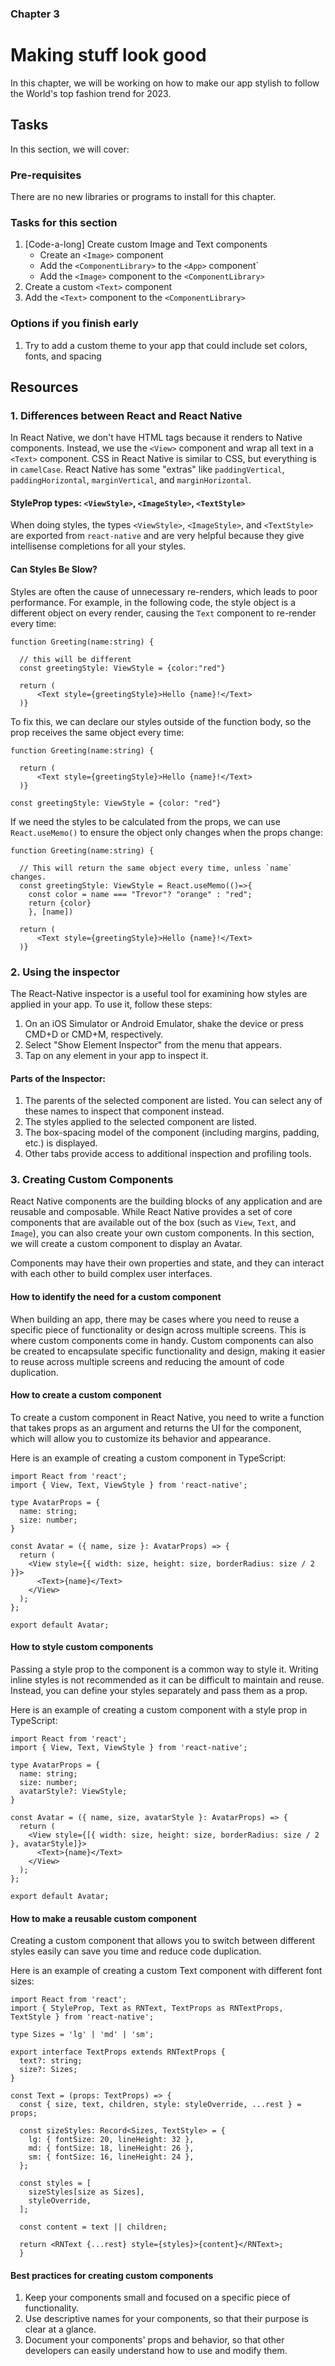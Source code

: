 ### Chapter 3

# Making stuff look good

In this chapter, we will be working on how to make our app stylish to follow the World's top fashion trend for 2023.

## Tasks

In this section, we will cover:

### Pre-requisites

There are no new libraries or programs to install for this chapter.

### Tasks for this section

1. [Code-a-long] Create custom Image and Text components
   - Create an `<Image>` component
   - Add the `<ComponentLibrary>` to the `<App>` component`
   - Add the `<Image>` component to the `<ComponentLibrary>`
2. Create a custom `<Text>` component
3. Add the `<Text>` component to the `<ComponentLibrary>`

### Options if you finish early

1. Try to add a custom theme to your app that could include set colors, fonts, and spacing

## Resources

### 1. Differences between React and React Native

In React Native, we don't have HTML tags because it renders to Native components. Instead, we use the `<View>` component and wrap all text in a `<Text>` component. CSS in React Native is similar to CSS, but everything is in `camelCase`. React Native has some "extras" like `paddingVertical`, `paddingHorizontal`, `marginVertical`, and `marginHorizontal`.

#### StyleProp types: `<ViewStyle>`, `<ImageStyle>`, `<TextStyle>`

When doing styles, the types `<ViewStyle>`, `<ImageStyle>`, and `<TextStyle>` are exported from `react-native` and are very helpful because they give intellisense completions for all your styles.

#### Can Styles Be Slow?

Styles are often the cause of unnecessary re-renders, which leads to poor performance. For example, in the following code, the style object is a different object on every render, causing the `Text` component to re-render every time:

```tsx
function Greeting(name:string) {
 
  // this will be different
  const greetingStyle: ViewStyle = {color:"red"}
 
  return (
      <Text style={greetingStyle}>Hello {name}!</Text>
  )}
``` 

To fix this, we can declare our styles outside of the function body, so the prop receives the same object every time:

```tsx
function Greeting(name:string) {
 
  return (
      <Text style={greetingStyle}>Hello {name}!</Text>
  )}

const greetingStyle: ViewStyle = {color: "red"}
```

If we need the styles to be calculated from the props, we can use `React.useMemo()` to ensure the object only changes when the props change:

```tsx
function Greeting(name:string) {
 
  // This will return the same object every time, unless `name` changes.
  const greetingStyle: ViewStyle = React.useMemo(()=>{
    const color = name === "Trevor"? "orange" : "red";
    return {color}
    }, [name])
  
  return (
      <Text style={greetingStyle}>Hello {name}!</Text>
  )}
```

### 2. Using the inspector

The React-Native inspector is a useful tool for examining how styles are applied in your app. To use it, follow these steps:

1. On an iOS Simulator or Android Emulator, shake the device or press CMD+D or CMD+M, respectively.
2. Select "Show Element Inspector" from the menu that appears.
3. Tap on any element in your app to inspect it.

#### Parts of the Inspector:

1. The parents of the selected component are listed. You can select any of these names to inspect that component instead.
2. The styles applied to the selected component are listed.
3. The box-spacing model of the component (including margins, padding, etc.) is displayed.
4. Other tabs provide access to additional inspection and profiling tools.

### 3. Creating Custom Components

React Native components are the building blocks of any application and are reusable and composable. While React Native provides a set of core components that are available out of the box (such as `View`, `Text`, and `Image`), you can also create your own custom components. In this section, we will create a custom component to display an Avatar.

Components may have their own properties and state, and they can interact with each other to build complex user interfaces.

#### How to identify the need for a custom component
When building an app, there may be cases where you need to reuse a specific piece of functionality or design across multiple screens. This is where custom components come in handy. Custom components can also be created to encapsulate specific functionality and design, making it easier to reuse across multiple screens and reducing the amount of code duplication.

#### How to create a custom component
To create a custom component in React Native, you need to write a function that takes props as an argument and returns the UI for the component, which will allow you to customize its behavior and appearance.

Here is an example of creating a custom component in TypeScript:

```tsx
import React from 'react';
import { View, Text, ViewStyle } from 'react-native';

type AvatarProps = {
  name: string;
  size: number;
}

const Avatar = ({ name, size }: AvatarProps) => {
  return (
    <View style={{ width: size, height: size, borderRadius: size / 2 }}>
      <Text>{name}</Text>
    </View>
  );
};

export default Avatar;
```


#### How to style custom components
Passing a style prop to the component is a common way to style it. Writing inline styles is not recommended as it can be difficult to maintain and reuse. Instead, you can define your styles separately and pass them as a prop.

Here is an example of creating a custom component with a style prop in TypeScript:

```tsx
import React from 'react';
import { View, Text, ViewStyle } from 'react-native';

type AvatarProps = {
  name: string;
  size: number;
  avatarStyle?: ViewStyle;
}

const Avatar = ({ name, size, avatarStyle }: AvatarProps) => {
  return (
    <View style={[{ width: size, height: size, borderRadius: size / 2 }, avatarStyle]}>
      <Text>{name}</Text>
    </View>
  );
};

export default Avatar;
```

#### How to make a reusable custom component
Creating a custom component that allows you to switch between different styles easily can save you time and reduce code duplication.

Here is an example of creating a custom Text component with different font sizes:

```tsx
import React from 'react';
import { StyleProp, Text as RNText, TextProps as RNTextProps, TextStyle } from 'react-native';

type Sizes = 'lg' | 'md' | 'sm';

export interface TextProps extends RNTextProps {
  text?: string;
  size?: Sizes;
}

const Text = (props: TextProps) => {
  const { size, text, children, style: styleOverride, ...rest } = props;

  const sizeStyles: Record<Sizes, TextStyle> = {
    lg: { fontSize: 20, lineHeight: 32 },
    md: { fontSize: 18, lineHeight: 26 },
    sm: { fontSize: 16, lineHeight: 24 },
  };

  const styles = [
    sizeStyles[size as Sizes],
    styleOverride,
  ];

  const content = text || children;

  return <RNText {...rest} style={styles}>{content}</RNText>;
  }

  ```

  #### Best practices for creating custom components
  
  1. Keep your components small and focused on a specific piece of functionality.
  2. Use descriptive names for your components, so that their purpose is clear at a glance.
  3. Document your components' props and behavior, so that other developers can easily understand how to use and modify them.
